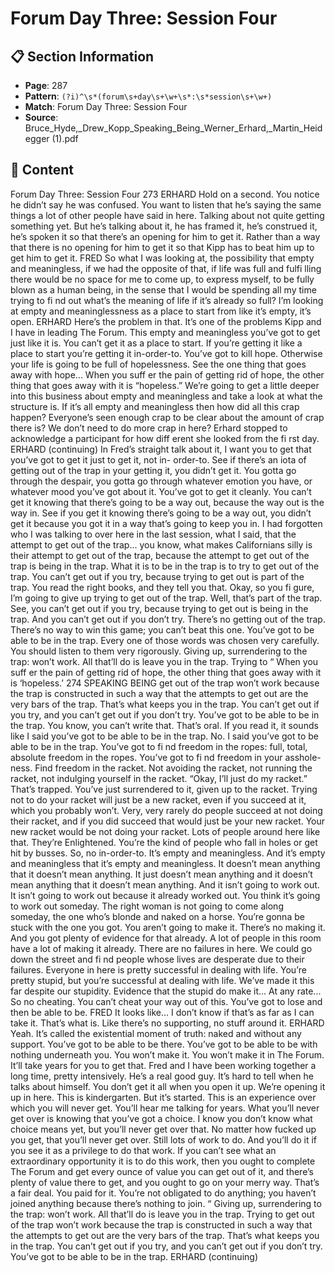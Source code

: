 # Forum Day Three: Session Four

## 📋 Section Information

- **Page**: 287
- **Pattern**: `(?i)^\s*(forum\s+day\s+\w+\s*:\s*session\s+\w+)`
- **Match**: Forum Day Three: Session Four
- **Source**: Bruce_Hyde,_Drew_Kopp_Speaking_Being_Werner_Erhard,_Martin_Heidegger (1).pdf

## 📄 Content

Forum Day Three: Session Four
273
ERHARD
Hold on a second. You notice he didn’t say he was confused. You want to listen that he’s
saying the same things a lot of other people have said in here. Talking about not quite getting
something yet. But he’s talking about it, he has framed it, he’s construed it, he’s spoken it so that
there’s an opening for him to get it. Rather than a way that there is no opening for him to get it
so that Kipp has to beat him up to get him to get it.
FRED
So what I was looking at, the possibility that empty and meaningless, if we had the opposite
of that, if life was full and fulfi lling there would be no space for me to come up, to express
myself, to be fully blown as a human being, in the sense that I would be spending all my time
trying to fi nd out what’s the meaning of life if it’s already so full? I’m looking at empty and
meaninglessness as a place to start from like it’s empty, it’s open.
ERHARD
Here’s the problem in that. It’s one of the problems Kipp and I have in leading The Forum.
This empty and meaningless you’ve got to get just like it is. You can’t get it as a place to start.
If you’re getting it like a place to start you’re getting it in-order-to. You’ve got to kill hope.
Otherwise your life is going to be full of hopelessness. See the one thing that goes away with
hope... When you suff er the pain of getting rid of hope, the other thing that goes away with it
is “hopeless.” We’re going to get a little deeper into this business about empty and meaningless
and take a look at what the structure is. If it’s all empty and meaningless then how did all this
crap happen? Everyone’s seen enough crap to be clear about the amount of crap there is? We
don’t need to do more crap in here?
Erhard stopped to acknowledge a participant for how diff erent she looked from the fi rst day.
ERHARD (continuing)
In Fred’s straight talk about it, I want you to get that you’ve got to get it just to get it, not in-
order-to. See if there’s an iota of getting out of the trap in your getting it, you didn’t get it. You
gotta go through the despair, you gotta go through whatever emotion you have, or whatever
mood you’ve got about it. You’ve got to get it cleanly. You can’t get it knowing that there’s going
to be a way out, because the way out is the way in. See if you get it knowing there’s going to be a
way out, you didn’t get it because you got it in a way that’s going to keep you in. I had forgotten
who I was talking to over here in the last session, what I said, that the attempt to get out of the
trap... you know, what makes Californians silly is their attempt to get out of the trap, because
the attempt to get out of the trap is being in the trap. What it is to be in the trap is to try to get
out of the trap. You can’t get out if you try, because trying to get out is part of the trap. You read
the right books, and they tell you that. Okay, so you fi gure, I’m going to give up trying to get out
of the trap. Well, that’s part of the trap. See, you can’t get out if you try, because trying to get
out is being in the trap. And you can’t get out if you don’t try. There’s no getting out of the trap.
There’s no way to win this game; you can’t beat this one. You’ve got to be able to be in the trap.
Every one of those words was chosen very carefully. You should listen to them very rigorously.
Giving up, surrendering to the trap: won’t work. All that’ll do is leave you in the trap. Trying to
“
When you suff er the pain of getting rid of
hope, the other thing that goes away with
it is ‘hopeless.’
274
SPEAKING BEING
get out of the trap won’t work because the trap is constructed in such a way that the attempts to
get out are the very bars of the trap. That’s what keeps you in the trap. You can’t get out if you
try, and you can’t get out if you don’t try. You’ve got to be able to be in the trap. You know, you
can’t write that. That’s oral. If you read it, it sounds like I said you’ve got to be able to be in the
trap. No. I said you’ve got to be able to be in the trap. You’ve got to fi nd freedom in the ropes:
full, total, absolute freedom in the ropes. You’ve got to fi nd freedom in your asshole-ness. Find
freedom in the racket. Not avoiding the racket, not running the racket, not indulging yourself
in the racket. “Okay, I’ll just do my racket.” That’s trapped. You’ve just surrendered to it, given
up to the racket. Trying not to do your racket will just be a new racket, even if you succeed at it,
which you probably won’t. Very, very rarely do people succeed at not doing their racket, and if
you did succeed that would just be your new racket. Your new racket would be not doing your
racket. Lots of people around here like that. They’re Enlightened. You’re the kind of people who
fall in holes or get hit by busses. So, no in-order-to. It’s empty and meaningless. And it’s empty
and meaningless that it’s empty and meaningless. It doesn’t mean anything that it doesn’t
mean anything. It just doesn’t mean anything and it doesn’t mean anything that it doesn’t mean
anything. And it isn’t going to work out. It isn’t going to work out because it already worked out.
You think it’s going to work out someday. The right woman is not going to come along someday,
the one who’s blonde and naked on a horse. You’re gonna be stuck with the one you got. You
aren’t going to make it. There’s no making it. And you got plenty of evidence for that already. A
lot of people in this room have a lot of making it already. There are no failures in here. We could
go down the street and fi nd people whose lives are desperate due to their failures. Everyone
in here is pretty successful in dealing with life. You’re pretty stupid, but you’re successful at
dealing with life. We’ve made it this far despite our stupidity. Evidence that the stupid do make
it... At any rate... So no cheating. You can’t cheat your way out of this. You’ve got to lose and
then be able to be.
FRED
It looks like... I don’t know if that’s as far as I can take it. That’s what is. Like there’s no
supporting, no stuff  around it.
ERHARD
Yeah. It’s called the existential moment of truth: naked and without any support. You’ve got to
be able to be there. You’ve got to be able to be with nothing underneath you. You won’t make it.
You won’t make it in The Forum. It’ll take years for you to get that. Fred and I have been working
together a long time, pretty intensively. He’s a real good guy. It’s hard to tell when he talks about
himself. You don’t get it all when you open it up. We’re opening it up in here. This is kindergarten.
But it’s started. This is an experience over which you will never get. You’ll hear me talking for
years. What you’ll never get over is knowing that you’ve got a choice. I know you don’t know
what choice means yet, but you’ll never get over that. No matter how fucked up you get, that
you’ll never get over. Still lots of work to do. And you’ll do it if you see it as a privilege to do that
work.  If you can’t see what an extraordinary opportunity it is to do this work, then you ought
to complete The Forum and get every ounce of value you can get out of it, and there’s plenty
of value there to get, and you ought to go on your merry way. That’s a fair deal. You paid for it.
You’re not obligated to do anything; you haven’t joined anything because there’s nothing to join.
“
Giving up, surrendering to the trap: won’t
work. All that’ll do is leave you in the trap.
Trying to get out of the trap won’t work
because the trap is constructed in such a
way that the attempts to get out are the
very bars of the trap. That’s what keeps
you in the trap. You can’t get out if you
try, and you can’t get out if you don’t try.
You’ve got to be able to be in the trap.
ERHARD (continuing)